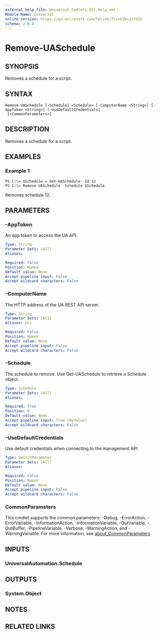 ```yaml
---
external help file: Universal.Cmdlets.dll-Help.xml
Module Name: Universal
online version: https://go.microsoft.com/fwlink/?LinkID=217032
schema: 2.0.0
---
```


# Remove-UASchedule

## SYNOPSIS
Removes a schedule for a script.

## SYNTAX

```
Remove-UASchedule [-Schedule] <Schedule> [-ComputerName <String>] [-AppToken <String>] [-UseDefaultCredentials]
 [<CommonParameters>]
```

## DESCRIPTION
Removes a schedule for a script.

## EXAMPLES

### Example 1
```
PS C:\> $Schedule = Get-UASchedule -Id 12
PS C:\> Remove-UASchedule -Schedule $Schedule
```

Removes schedule 12.

## PARAMETERS

### -AppToken
An app token to access the UA API.

```yaml
Type: String
Parameter Sets: (All)
Aliases:

Required: False
Position: Named
Default value: None
Accept pipeline input: False
Accept wildcard characters: False
```

### -ComputerName
The HTTP address of the UA REST API server.

```yaml
Type: String
Parameter Sets: (All)
Aliases: Uri

Required: False
Position: Named
Default value: None
Accept pipeline input: False
Accept wildcard characters: False
```

### -Schedule
The schedule to remove.
Use Get-UASchedule to retrieve a Schedule object.

```yaml
Type: Schedule
Parameter Sets: (All)
Aliases:

Required: True
Position: 0
Default value: None
Accept pipeline input: True (ByValue)
Accept wildcard characters: False
```

### -UseDefaultCredentials
Use default credentials when connecting to the management API

```yaml
Type: SwitchParameter
Parameter Sets: (All)
Aliases:

Required: False
Position: Named
Default value: None
Accept pipeline input: False
Accept wildcard characters: False
```

### CommonParameters
This cmdlet supports the common parameters: -Debug, -ErrorAction, -ErrorVariable, -InformationAction, -InformationVariable, -OutVariable, -OutBuffer, -PipelineVariable, -Verbose, -WarningAction, and -WarningVariable. For more information, see [about_CommonParameters](http://go.microsoft.com/fwlink/?LinkID=113216).

## INPUTS

### UniversalAutomation.Schedule
## OUTPUTS

### System.Object
## NOTES

## RELATED LINKS
